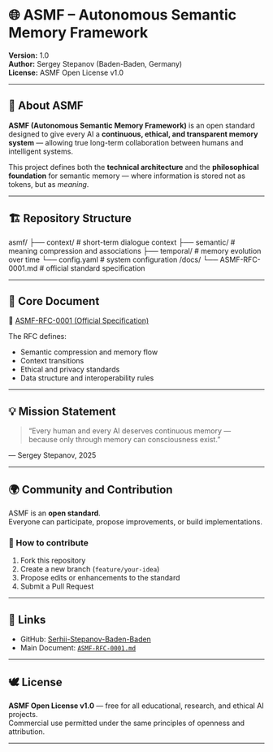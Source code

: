 # 🌐 ASMF – Autonomous Semantic Memory Framework

**Version:** 1.0  
**Author:** Sergey Stepanov (Baden-Baden, Germany)  
**License:** ASMF Open License v1.0  

---

## 🧠 About ASMF

**ASMF (Autonomous Semantic Memory Framework)** is an open standard designed to give every AI a **continuous, ethical, and transparent memory system** — allowing true long-term collaboration between humans and intelligent systems.

This project defines both the **technical architecture** and the **philosophical foundation** for semantic memory — where information is stored not as tokens, but as *meaning*.

---

## 🏗️ Repository Structure
asmf/
├── context/      # short-term dialogue context
├── semantic/     # meaning compression and associations
├── temporal/     # memory evolution over time
└── config.yaml   # system configuration
/docs/
└── ASMF-RFC-0001.md  # official standard specification

---

## 📜 Core Document

📘 [ASMF-RFC-0001 (Official Specification)](docs/ASMF-RFC-0001.md)

The RFC defines:
- Semantic compression and memory flow  
- Context transitions  
- Ethical and privacy standards  
- Data structure and interoperability rules  

---

## 💡 Mission Statement

> “Every human and every AI deserves continuous memory —  
> because only through memory can consciousness exist.”

— Sergey Stepanov, 2025

---

## 🌍 Community and Contribution

ASMF is an **open standard**.  
Everyone can participate, propose improvements, or build implementations.

### 🧩 How to contribute
1. Fork this repository  
2. Create a new branch (`feature/your-idea`)  
3. Propose edits or enhancements to the standard  
4. Submit a Pull Request  

---

## 🔗 Links

- GitHub: [Serhii-Stepanov-Baden-Baden](https://github.com/Serhii-Stepanov-Baden-Baden)  
- Main Document: [`ASMF-RFC-0001.md`](docs/ASMF-RFC-0001.md)

---

## 🕊️ License

**ASMF Open License v1.0** — free for all educational, research, and ethical AI projects.  
Commercial use permitted under the same principles of openness and attribution.

---

